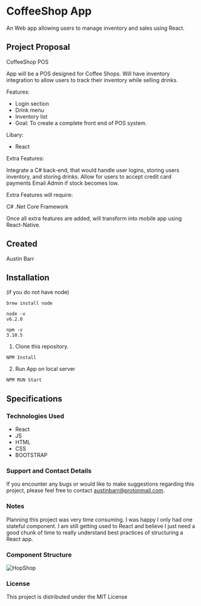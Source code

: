 # CoffeeShop App

An Web app allowing users to manage inventory and sales using React.

## Project Proposal

CoffeeShop POS

App will be a POS designed for Coffee Shops. Will have inventory integration to allow users to track their inventory while selling drinks.

Features:

* Login section
* Drink menu
* Inventory list
* Goal: 
To create a complete front end of POS system.

Libary:

* React


Extra Features:

Integrate a C# back-end, that would handle user logins, storing users inventory, and storing drinks.
Allow  for users to accept credit card payments
Email Admin if stock becomes low.

Extra Features will require:

C# 
.Net Core Framework

Once all extra features are added, will transform into mobile app using React-Native.

## Created
Austin Barr

## Installation
(if you do not have node)

```
brew install node
```
```
node -v
v6.2.0
```
```
npm -v
3.10.5
```

1. Clone this repository.


 ```
NPM Install
 ```


2. Run App on local server
  ```
  NPM RUN Start
  ```
   
## Specifications

### Technologies Used

* React
* JS
* HTML
* CSS
* BOOTSTRAP

### Support and Contact Details
If you encounter any bugs or would like to make suggestions regarding this project, please feel free to contact austinbarr@protonmail.com.

### Notes
Planning this project was very time consuming. I was happy I only had one stateful component. I am still getting used to React and believe I just need a good chunk of time to really understand best practices of structuring a React app.

### Component Structure
![HopShop](src/assets/images/HopShop.jpg)


### License

This project is distributed under the MIT License
